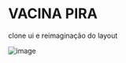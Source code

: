 <h1>VACINA PIRA</H1>
<p>clone ui e reimaginação do layout</p> 

![image](https://user-images.githubusercontent.com/33181693/128189478-e8b00b39-0933-4719-99d0-fc530022f1ba.png)
